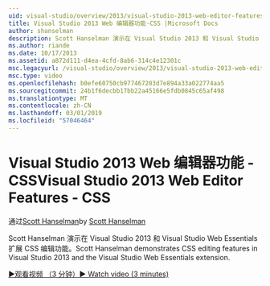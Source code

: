 ```yaml
---
uid: visual-studio/overview/2013/visual-studio-2013-web-editor-features-css
title: Visual Studio 2013 Web 编辑器功能-CSS |Microsoft Docs
author: shanselman
description: Scott Hanselman 演示在 Visual Studio 2013 和 Visual Studio Web Essentials 扩展 CSS 编辑功能。
ms.author: riande
ms.date: 10/17/2013
ms.assetid: a872d111-d4ea-4cfd-8ab6-314c4e12301c
msc.legacyurl: /visual-studio/overview/2013/visual-studio-2013-web-editor-features-css
msc.type: video
ms.openlocfilehash: b0efe60750cb977467203d7e894a33a022774aa5
ms.sourcegitcommit: 24b1f6decbb17bb22a45166e5fdb0845c65af498
ms.translationtype: MT
ms.contentlocale: zh-CN
ms.lasthandoff: 03/01/2019
ms.locfileid: "57046464"
---
```

<a name="visual-studio-2013-web-editor-features---css"></a><span data-ttu-id="76bf0-103">Visual Studio 2013 Web 编辑器功能 - CSS</span><span class="sxs-lookup"><span data-stu-id="76bf0-103">Visual Studio 2013 Web Editor Features - CSS</span></span>
====================
<span data-ttu-id="76bf0-104">通过[Scott Hanselman](https://github.com/shanselman)</span><span class="sxs-lookup"><span data-stu-id="76bf0-104">by [Scott Hanselman](https://github.com/shanselman)</span></span>

<span data-ttu-id="76bf0-105">Scott Hanselman 演示在 Visual Studio 2013 和 Visual Studio Web Essentials 扩展 CSS 编辑功能。</span><span class="sxs-lookup"><span data-stu-id="76bf0-105">Scott Hanselman demonstrates CSS editing features in Visual Studio 2013 and the Visual Studio Web Essentials extension.</span></span>

[<span data-ttu-id="76bf0-106">&#9654;观看视频 （3 分钟）</span><span class="sxs-lookup"><span data-stu-id="76bf0-106">&#9654; Watch video (3 minutes)</span></span>](https://channel9.msdn.com/Blogs/ASP-NET-Site-Videos/visual-studio-2013-web-editor-features-css)

